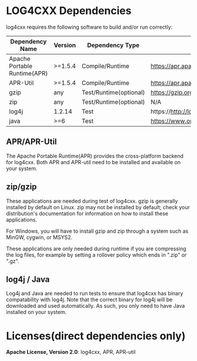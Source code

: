 <!--
 Licensed to the Apache Software Foundation (ASF) under one or more
 contributor license agreements.  See the NOTICE file distributed with
 this work for additional information regarding copyright ownership.
 The ASF licenses this file to You under the Apache License, Version 2.0
 (the "License"); you may not use this file except in compliance with
 the License.  You may obtain a copy of the License at

	http://www.apache.org/licenses/LICENSE-2.0

 Unless required by applicable law or agreed to in writing, software
 distributed under the License is distributed on an "AS IS" BASIS,
 WITHOUT WARRANTIES OR CONDITIONS OF ANY KIND, either express or implied.
 See the License for the specific language governing permissions and
 limitations under the License.
-->

# LOG4CXX Dependencies

log4cxx requires the following software to build and/or run correctly:

|Dependency Name|Version|Dependency Type|Homepage|
|---------------|-------|---------------|--------|
|Apache Portable Runtime(APR)|>=1.5.4|Compile/Runtime|https://apr.apache.org
|APR-Util       |>=1.5.4|Compile/Runtime|https://apr.apache.org
|gzip           |any    |Test/Runtime(optional)|https://gzip.org
|zip            |any    |Test/Runtime(optional)|N/A
|log4j          |1.2.14 |Test           |https://http://logging.apache.org/log4j/2.x/
|java           |>=6    |Test           |https://www.oracle.com/java/technologies/

## APR/APR-Util

The Apache Portable Runtime(APR) provides the cross-platform backend for log4cxx.
Both APR and APR-util need to be installed and available on your system.

## zip/gzip

These applications are needed during test of log4cxx.  gzip is generally installed
by default on Linux.  zip may not be installed by default; check your distribution's
documentation for information on how to install these applications.

For Windows, you will have to install gzip and zip through a system such as
MinGW, cygwin, or MSYS2.

These applications are only needed during runtime if you are compressing the log
files, for example by setting a rollover policy which ends in ".zip" or ".gz".

## log4j / Java

Log4j and Java are needed to run tests to ensure that log4cxx has binary
compatability with log4j.
Note that the correct binary for log4j will be downloaded and used automatically.
As such, you only need to have Java installed on your system.

# Licenses(direct dependencies only)

**Apache License, Version 2.0**: log4cxx, APR, APR-util
